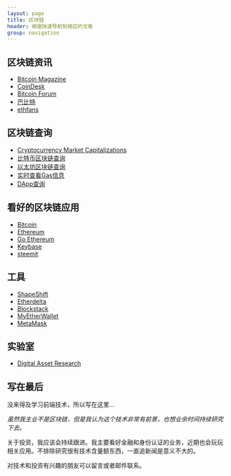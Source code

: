 ```yaml
---
layout: page
title: 区块链 
header: 根据快速导航到相应的文章
group: navigation
---
```


## 区块链资讯

- [Bitcoin Magazine](https://bitcoinmagazine.com/)
- [CoinDesk](https://www.coindesk.com/)
- [Bitcoin Forum](https://bitcointalk.org/)
- [巴比特](http://www.8btc.com/)
- [ethfans](http://ethfans.org/)

## 区块链查询

- [Cryptocurrency Market Capitalizations](https://coinmarketcap.com/)
- [比特币区块链查询](https://blockchain.info/)
- [以太坊区块链查询](https://etherscan.io/)
- [实时查看Gas信息](http://ethgasstation.info/index.php)
- [DApp查询](https://www.stateofthedapps.com/)

## 看好的区块链应用

- [Bitcoin](https://bitcoin.org/en/)
- [Ethereum](https://ethereum.org/)
- [Go Ethereum](https://geth.ethereum.org/)
- [Keybase](https://keybase.io/)
- [steemit](https://steemit.com)


## 工具

- [ShapeShift](https://zh.shapeshift.io/#/coins)
- [Etherdelta](https://etherdelta.com/)
- [Blockstack](https://blockstack.org/)
- [MyEtherWallet](https://www.myetherwallet.com/)
- [MetaMask](https://metamask.io)


## 实验室
- [Digital Asset Research](https://www.digitalassetresearch.com/)


## 写在最后

没来得及学习前端技术，所以写在这里...

*虽然我主业不是区块链，但是我认为这个技术非常有前景，也想业余时间持续研究下去。*


关于投资，我应该会持续跟进。我主要看好金融和身份认证的业务，近期也会玩玩相关应用。不排除研究很有技术含量额东西，一直追新闻是意义不大的。


对技术和投资有兴趣的朋友可以留言或者邮件联系。




